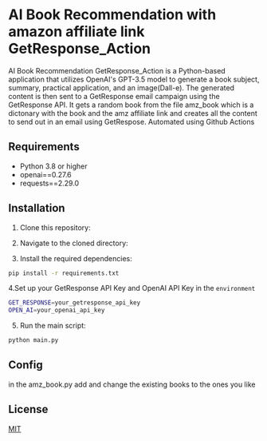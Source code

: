 # AI Book Recommendation with amazon affiliate link GetResponse_Action

AI Book Recommendation GetResponse_Action is a Python-based application that utilizes OpenAI's GPT-3.5 model to generate a book subject, summary, practical application, and an image(Dall-e). The generated content is then sent to a GetResponse email campaign using the GetResponse API. It gets a random book from the file amz_book which is a dictonary with the book and the amz affiliate link and creates all the content to send out in an email using GetRespose. 
Automated using Github Actions

## Requirements
* Python 3.8 or higher
* openai==0.27.6
* requests==2.29.0

## Installation
 
1. Clone this repository:

2. Navigate to the cloned directory:

3. Install the required dependencies:
```bash
pip install -r requirements.txt
```

4.Set up your GetResponse API Key and OpenAI API Key in the ```environment```
```bash
GET_RESPONSE=your_getresponse_api_key
OPEN_AI=your_openai_api_key
```
5. Run the main script:
```bash
python main.py
```

## Config
in the amz_book.py add and change the existing books to the ones you like 

## License

[MIT](https://choosealicense.com/licenses/mit/)

